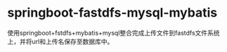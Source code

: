 # springboot-fastdfs-mysql-mybatis
使用springboot+fstdfs+mybatis+mysql整合完成上传文件到fastdfs文件系统上，并将url和上传名保存至数据库中。

